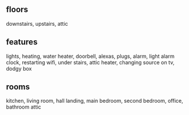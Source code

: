 ## floors

downstairs, upstairs, attic

## features

lights, heating, water heater, doorbell, alexas, plugs, alarm, light alarm clock, 
restarting wifi, under stairs, attic heater, changing source on tv, dodgy box

## rooms

kitchen, living room, hall
landing, main bedroom, second bedroom, office, bathroom
attic